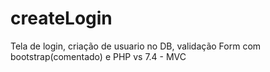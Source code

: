 # createLogin
Tela de login, criação de usuario no DB, validação Form com bootstrap(comentado) e PHP vs 7.4 - MVC
